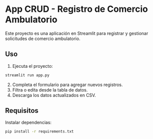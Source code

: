 
# App CRUD - Registro de Comercio Ambulatorio

Este proyecto es una aplicación en Streamlit para registrar y gestionar solicitudes de comercio ambulatorio.

## Uso

1. Ejecuta el proyecto:

```bash
streamlit run app.py
```

2. Completa el formulario para agregar nuevos registros.
3. Filtra o edita desde la tabla de datos.
4. Descarga los datos actualizados en CSV.

## Requisitos

Instalar dependencias:

```bash
pip install -r requirements.txt
```
